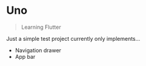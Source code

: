 # Uno
> Learning Flutter

Just a simple test project currently only implements...
- Navigation drawer
- App bar
